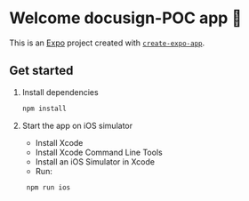 # Welcome docusign-POC app 👋

This is an [Expo](https://expo.dev) project created with [`create-expo-app`](https://www.npmjs.com/package/create-expo-app).

## Get started

1. Install dependencies

   ```bash
   npm install
   ```

2. Start the app on iOS simulator
   - Install Xcode
   - Install Xcode Command Line Tools
   - Install an iOS Simulator in Xcode
   - Run:

   ```bash
    npm run ios
   ```
